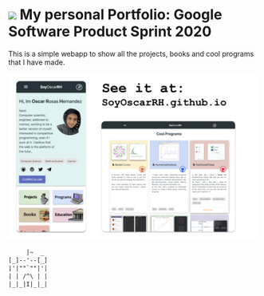 # ![](https://secure.gravatar.com/blavatar/4560c02ab420ca3cefc52ab44e8aefc1?s=32) My personal Portfolio: Google Software Product Sprint 2020

This is a simple webapp to show all the projects, books and cool programs that I have made.

<a href="https://soyoscarrh.github.io/" target="_blank">
  <img  src="Images/Gist.png"  style="max-width: 500px;"/>
</a>

```
     |~  _
[_]--'--[_]
|'|""`""|'|
| | /^\ | |
|_|_|I|_|_|
```
